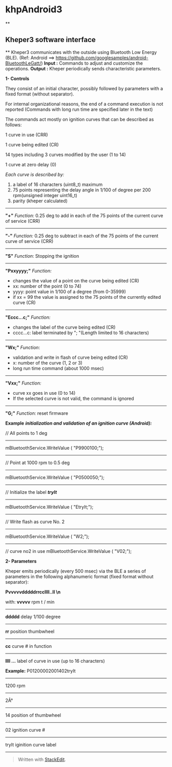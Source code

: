 # khpAndroid3
**

Kheper3 software interface 
-----------------------------

**
Kheper3 communicates with the outside using Bluetooth Low Energy (BLE).
(Ref: Android ==> https://github.com/googlesamples/android-BluetoothLeGatt/)
**Input :**
Commands to adjust and customize the operations.
**Output :**
Kheper periodically sends characteristic parameters.

**1- Controls**

They consist of an initial character, possibly followed by parameters with a fixed format (without separator).

For internal organizational reasons,  the end of a command execution is not reported
(Commands  with long run time are specified later in the text)

The commands act mostly on ignition  curves that can be described as follows:

1 curve in use (CRR)

1 curve being edited (CR)

14 types including 3 curves modified by the user (1 to 14)

1 curve at zero delay (0)

*Each curve is described by:*

 1. a label of 16 characters (uint8_t) maximum
 2. 75 points representing the delay angle in 1/100 of degree per 200 rpm(unsigned integer uint16_t)
 3. parity (kheper calculated)


----------


**"+"**
*Function:* 
0.25 deg to add in each of the 75 points of the current curve of service (CRR)

----------------
**"-"**
*Function:* 
0.25 deg to subtract in each of the 75 points of the current curve of service (CRR)

--------------
**"S"**
*Function*: 
Stopping the ignition

-------------
**"Pxxyyyy;"** 
*Function:* 
 - changes the value of a point on the curve being edited (CR)
 - xx: number of the point (0 to 74)
 - yyyy: point value in 1/100 of a degree (from 0-35999)
 - if xx = 99  the value is assigned to the 75 points of the currently edited curve (CR)


          
	
          

----------
**"Eccc...c;"**
*Function:* 
 - changes the label of the curve being edited (CR)
 - cccc...c: label terminated by "; "(Length limited to 16 characters)


	  

----------
**"Wx;"** 
*Function*: 
 - validation and write in flash of  curve being edited (CR)
 -  x: number of the curve (1, 2 or 3)
 - long run time command  (about 1000 msec)

	 
       

---------
**"Vxx;"**
*Function:*  
 - curve xx goes in use (0 to 14)
 -   If the selected curve is not valid, the command is ignored


	

----------
**"G;"** 
*Function:* 
reset firmware
 
**Example**
 ***initialization and validation of an ignition curve (Android):***

// All points to 1 deg


----------


mBluetoothService.WriteValue ( "P9900100;");


----------


// Point at 1000 rpm to 0.5 deg


----------


mBluetoothService.WriteValue ( "P0500050;");


----------


// Initialize the label ***tryIt***


----------


mBluetoothService.WriteValue ( "EtryIt;");


----------


// Write flash as curve No. 2


----------


mBluetoothService.WriteValue ( "W2;");


----------


// curve no2 in use
mBluetoothService.WriteValue ( "V02;");

**2- Parameters**

Kheper emits periodically (every 500 msec) via the BLE a series of parameters in the following alphanumeric format (fixed format without separator):

**Pvvvvvdddddrrccllll..ll \n**

with:
**vvvvv** 		rpm t / min


----------


**ddddd** 		delay 1/100 degree


----------


**rr** 			position thumbwheel


----------


**cc** 			curve # in function


----------


**llll ...** 			label of curve in use (up to 16 characters)

**Example:** 
P01200002001402tryIt


----------


1200 rpm


----------


2Â°


----------


14  position of thumbwheel


----------


02 ignition curve #


----------


tryIt iginition curve label


----------


> Written with [StackEdit](https://stackedit.io/).
